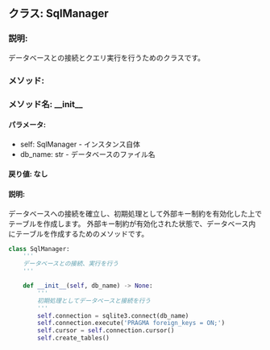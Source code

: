 ## クラス: SqlManager

### 説明:
データベースとの接続とクエリ実行を行うためのクラスです。

### メソッド:
### メソッド名: \_\_init\_\_
#### パラメータ:
- self: SqlManager - インスタンス自体
- db_name: str - データベースのファイル名

#### 戻り値: なし

#### 説明:
データベースへの接続を確立し、初期処理として外部キー制約を有効化した上でテーブルを作成します。
外部キー制約が有効化された状態で、データベース内にテーブルを作成するためのメソッドです。

```python
class SqlManager:
    '''
    データベースとの接続、実行を行う
    '''

    def __init__(self, db_name) -> None:
        '''
        初期処理としてデータベースと接続を行う
        '''
        self.connection = sqlite3.connect(db_name)
        self.connection.execute('PRAGMA foreign_keys = ON;')
        self.cursor = self.connection.cursor()
        self.create_tables()

